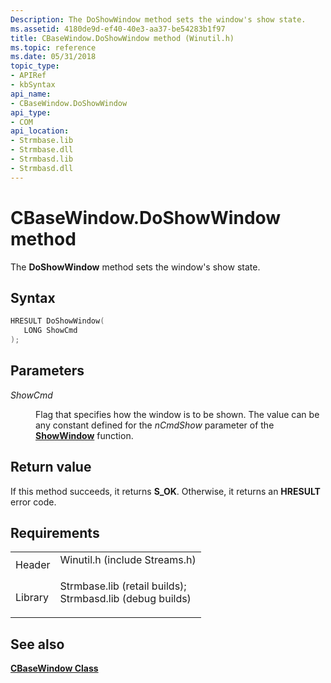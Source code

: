 ```yaml
---
Description: The DoShowWindow method sets the window's show state.
ms.assetid: 4180de9d-ef40-40e3-aa37-be54283b1f97
title: CBaseWindow.DoShowWindow method (Winutil.h)
ms.topic: reference
ms.date: 05/31/2018
topic_type: 
- APIRef
- kbSyntax
api_name: 
- CBaseWindow.DoShowWindow
api_type: 
- COM
api_location: 
- Strmbase.lib
- Strmbase.dll
- Strmbasd.lib
- Strmbasd.dll
---
```


# CBaseWindow.DoShowWindow method

The **DoShowWindow** method sets the window's show state.

## Syntax


```C++
HRESULT DoShowWindow(
   LONG ShowCmd
);
```



## Parameters

<dl> <dt>

*ShowCmd* 
</dt> <dd>

Flag that specifies how the window is to be shown. The value can be any constant defined for the *nCmdShow* parameter of the [**ShowWindow**](/windows/desktop/api/winuser/nf-winuser-showwindow) function.

</dd> </dl>

## Return value

If this method succeeds, it returns **S\_OK**. Otherwise, it returns an **HRESULT** error code.

## Requirements



|                    |                                                                                                                                                                                            |
|--------------------|--------------------------------------------------------------------------------------------------------------------------------------------------------------------------------------------|
| Header<br/>  | <dl> <dt>Winutil.h (include Streams.h)</dt> </dl>                                                                                   |
| Library<br/> | <dl> <dt>Strmbase.lib (retail builds); </dt> <dt>Strmbasd.lib (debug builds)</dt> </dl> |



## See also

<dl> <dt>

[**CBaseWindow Class**](cbasewindow.md)
</dt> </dl>

 

